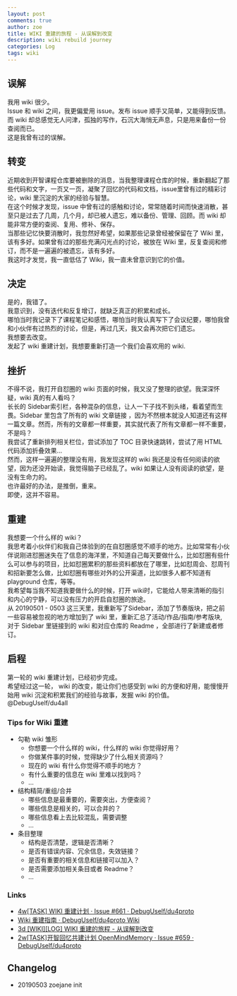 ```yaml
---
layout: post
comments: true
author: zoe
title: WIKI 重建的旅程 - 从误解到改变
description: wiki rebuild journey
categories: Log
tags: wiki
---
```


## 误解

我用 wiki 很少。  
Issue 和 wiki 之间，我更偏爱用 issue。发布 issue 顺手又简单，又能得到反馈。而 wiki 却总感觉无人问津，孤独的写作，石沉大海悄无声息，只是用来备份一份查阅而已。  
这是我曾有过的误解。  

## 转变

近期收到开智课程仓库要被删除的消息，当我整理课程仓库的时候，重新翻起了那些代码和文字，一页又一页，凝聚了回忆的代码和文档，issue里曾有过的精彩讨论，wiki 里沉淀的大家的经验与智慧。  
在这个时候才发现，issue 中曾有过的感触和讨论，常常随着时间而快速消散，甚至只是过去了几周，几个月，却已被人遗忘，难以备份、管理、回顾。而 wiki 却能非常方便的查阅、复用、修补、保存。  
当那些记忆快要消散时，我忽然好希望，如果那些记录曾经被保留在了 Wiki 里，该有多好。如果曾有过的那些充满闪光点的讨论，被放在 Wiki 里，反复查阅和修订，而不是一遍遍的被遗忘，该有多好。  
我这时才发觉，我一直低估了 Wiki，我一直未曾意识到它的价值。   

<!--more-->


## 决定

是的，我错了。  
我意识到，没有迭代和反复增订，就缺乏真正的积累和成长。  
哪怕当时我记录下了课程笔记和感悟，哪怕当时我认真写下了会议纪要，哪怕我曾和小伙伴有过热烈的讨论，但是，再过几天，我又会再次把它们遗忘。  
我想要去改变。  
发起了 wiki 重建计划，我想要重新打造一个我们会喜欢用的 wiki.  

## 挫折

不得不说，我打开自怼圈的 wiki 页面的时候，我又没了整理的欲望。我深深怀疑，wiki 真的有人看吗？  
长长的 Sidebar索引栏，各种混杂的信息，让人一下子找不到头绪，看着望而生畏。Sidebar 里包含了所有的 wiki 文章链接 ，因为不然根本就没人知道还有这样一篇文章。然而，所有的文章都一样重要，其实就代表了所有文章都一样不重要，不是吗？   
我尝试了重新排列相关栏位，尝试添加了 TOC 目录快速跳转，尝试了用 HTML 代码添加折叠效果…   
然而，这样一遍遍的整理没有用，我发现这样的 wiki 我还是没有任何阅读的欲望，因为还没开始读，我觉得脑子已经乱了。wiki 如果让人没有阅读的欲望，是没有生命力的。  
也许最好的办法，是推倒，重来。  
即使，这并不容易。  

## 重建

我想要一个什么样的 wiki？   
我思考着小伙伴们和我自己体验到的在自怼圈感觉不顺手的地方。比如常常有小伙伴说刚进怼圈迷失在了信息的海洋里，不知道自己每天要做什么，比如怼圈有些什么可以参与的项目，比如怼圈累积的那些资料都放在了哪里，比如怼周会、怼周刊和招新要怎么做，比如怼圈有哪些对外的公开渠道，比如很多人都不知道有 playground 仓库，等等。  
我希望每当我不知道我要做什么的时候，打开 wiki时，它能给人带来清晰的指引和内心的宁静，可以没有压力的开启自怼圈的旅途。  
从 20190501 - 0503 这三天里，我重新写了Sidebar，添加了节奏版块，把之前一些容易被忽视的地方增加到了 wiki 里，重新汇总了活动/作品/指南/参考版块, 对于 Sidebar 里链接到的 wiki 和对应仓库的 Readme ，全部进行了新建或者修订。  

## 启程

第一轮的 wiki 重建计划，已经初步完成。  
希望经过这一轮， wiki 的改变，能让你们也感受到 wiki 的方便和好用，能慢慢开始用 wiki 沉淀和积累我们的经验与故事，发掘 wiki 的价值。 @DebugUself/du4all 
 
### Tips for Wiki 重建

- 勾勒 wiki 雏形
	- 你想要一个什么样的 wiki，什么样的 wiki 你觉得好用？
	- 你做某件事的时候，觉得缺少了什么相关资源吗？
	- 现在的 wiki 有什么你觉得不顺手的地方？
	- 有什么重要的信息在 wiki 里难以找到吗？
	- …
- 结构精简/重组/合并
	- 哪些信息是最重要的，需要突出，方便查阅？
	- 哪些信息是相关的，可以合并的？
	- 哪些信息看上去比较混乱，需要调整
	- …
- 条目整理
	- 结构是否清楚，逻辑是否清晰？
	- 是否有错误内容、冗余信息，失效链接？
	- 是否有重要的相关信息和链接可以加入？
	- 是否需要添加相关条目或者 Readme？
	- …

### Links

- [4w[TASK] WIKI 重建计划 · Issue #661 · DebugUself/du4proto](https://github.com/DebugUself/du4proto/issues/661)
- [Wiki 重建指南 · DebugUself/du4proto Wiki](https://github.com/DebugUself/du4proto/wiki/HbWikiBuild)
- [3d [WIKI][LOG] WIKI 重建的旅程 - 从误解到改变](https://github.com/DebugUself/du4proto/issues/667)
- [2w[TASK]开智回忆共建计划 OpenMindMemory · Issue #659 · DebugUself/du4proto](https://github.com/DebugUself/du4proto/issues/659)

## Changelog

- 20190503 zoejane init
